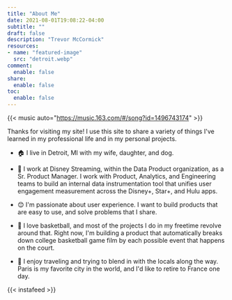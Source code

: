 ```yaml
---
title: "About Me"
date: 2021-08-01T19:08:22-04:00
subtitle: ""
draft: false
description: "Trevor McCormick"
resources:
- name: "featured-image"
  src: "detroit.webp"
comment:
  enable: false
share:
  enable: false
toc:
  enable: false
---
```


{{< music auto="https://music.163.com/#/song?id=1496743174" >}}

Thanks for visiting my site! I use this site to share a variety of things I've learned in my professional life and in my personal projects.

* 🏠 I live in Detroit, MI with my wife, daughter, and dog.

* 👔 I work at Disney Streaming, within the Data Product organization, as a Sr. Product Manager. I work with Product, Analytics, and Engineering teams to build an internal data instrumentation tool that unifies user engagement measurement across the Disney+, Star+, and Hulu apps.

* 😊 I'm passionate about user experience. I want to build products that are easy to use, and solve problems that I share.

* 🏀 I love basketball, and most of the projects I do in my freetime revolve around that. Right now, I'm building a product that automatically breaks down college basketball game film by each possible event that happens on the court.

* 🧳 I enjoy traveling and trying to blend in with the locals along the way. Paris is my favorite city in the world, and I'd like to retire to France one day.

{{< instafeed >}}


